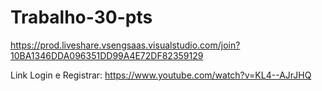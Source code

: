 # Trabalho-30-pts
https://prod.liveshare.vsengsaas.visualstudio.com/join?10BA1346DDA096351DD99A4E72DF82359129


Link Login e Registrar: https://www.youtube.com/watch?v=KL4--AJrJHQ


